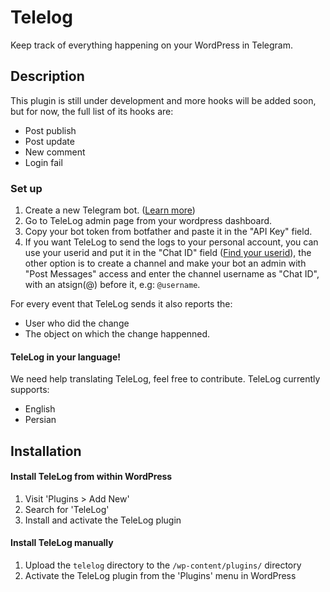 # Telelog

Keep track of everything happening on your WordPress in Telegram.

## Description

This plugin is still under development and more hooks will be added soon, but for now, the full list of its hooks are:

- Post publish
- Post update
- New comment
- Login fail

### Set up

1. Create a new Telegram bot. ([Learn more](https://core.telegram.org/bots#3-how-do-i-create-a-bot))
1. Go to TeleLog admin page from your wordpress dashboard.
1. Copy your bot token from botfather and paste it in the "API Key" field.
1. If you want TeleLog to send the logs to your personal account, you can use your userid and put it in the "Chat ID" field ([Find your userid](https://t.me/userinfobot)), the other option is to create a channel and make your bot an admin with "Post Messages" access and enter the channel username as "Chat ID", with an atsign(@) before it, e.g: `@username`.

For every event that TeleLog sends it also reports the:

- User who did the change
- The object on which the change happenned.

#### TeleLog in your language!

We need help translating TeleLog, feel free to contribute. TeleLog currently supports:

- English
- Persian

## Installation

#### Install TeleLog from within WordPress

1. Visit 'Plugins > Add New'
1. Search for 'TeleLog'
1. Install and activate the TeleLog plugin

#### Install TeleLog manually

1. Upload the `telelog` directory to the `/wp-content/plugins/` directory
1. Activate the TeleLog plugin from the 'Plugins' menu in WordPress
